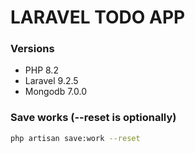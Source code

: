 # LARAVEL TODO APP

### Versions
- PHP 8.2
- Laravel 9.2.5
- Mongodb 7.0.0

### Save works (--reset is optionally)
```bash
php artisan save:work --reset
```
